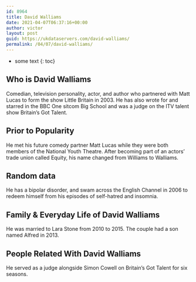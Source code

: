 ```yaml
---
id: 8964
title: David Walliams
date: 2021-04-07T06:37:16+00:00
author: victor
layout: post
guid: https://ukdataservers.com/david-walliams/
permalink: /04/07/david-walliams/
---
```


* some text
{: toc}


## Who is David Walliams



Comedian, television personality, actor, and author who partnered with Matt Lucas to form the show Little Britain in 2003. He has also wrote for and starred in the BBC One sitcom Big School and was a judge on the ITV talent show Britain&#8217;s Got Talent.

                
                
                
## Prior to Popularity



He met his future comedy partner Matt Lucas while they were both members of the National Youth Theatre. After becoming part of an actors&#8217; trade union called Equity, his name changed from Williams to Walliams. 

                
                
                
## Random data



He has a bipolar disorder, and swam across the English Channel in 2006 to redeem himself from his episodes of self-hatred and insomnia.

                
                
                
## Family & Everyday Life of David Walliams



He was married to Lara Stone from 2010 to 2015. The couple had a son named Alfred in 2013.

                
                
                
## People Related With David Walliams



He served as a judge alongside Simon Cowell on Britain&#8217;s Got Talent for six seasons. 

                
              
            
          
          
          